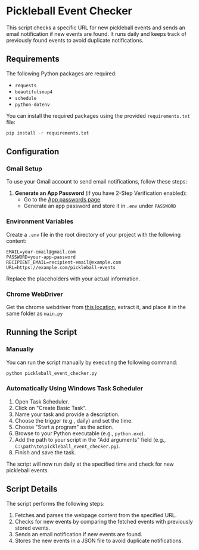 # Pickleball Event Checker

This script checks a specific URL for new pickleball events and sends an email notification if new events are found. It runs daily and keeps track of previously found events to avoid duplicate notifications.

## Requirements

The following Python packages are required:
- `requests`
- `beautifulsoup4`
- `schedule`
- `python-dotenv`

You can install the required packages using the provided `requirements.txt` file:

```bash
pip install -r requirements.txt
```

## Configuration

### Gmail Setup

To use your Gmail account to send email notifications, follow these steps:

1. **Generate an App Password** (if you have 2-Step Verification enabled):
   - Go to the [App passwords page](https://myaccount.google.com/apppasswords).
   - Generate an app password and store it in `.env` under `PASSWORD`

### Environment Variables

Create a `.env` file in the root directory of your project with the following content:

```
EMAIL=your-email@gmail.com
PASSWORD=your-app-password
RECIPIENT_EMAIL=recipient-email@example.com
URL=https://example.com/pickleball-events
```

Replace the placeholders with your actual information.

### Chrome WebDriver
Get the chrome webdriver from [this location](https://googlechromelabs.github.io/chrome-for-testing/), extract it,
and place it in the same folder as `main.py`

## Running the Script

### Manually

You can run the script manually by executing the following command:

```bash
python pickleball_event_checker.py
```

### Automatically Using Windows Task Scheduler

1. Open Task Scheduler.
2. Click on "Create Basic Task".
3. Name your task and provide a description.
4. Choose the trigger (e.g., daily) and set the time.
5. Choose "Start a program" as the action.
6. Browse to your Python executable (e.g., `python.exe`).
7. Add the path to your script in the "Add arguments" field (e.g., `C:\path\to\pickleball_event_checker.py`).
8. Finish and save the task.

The script will now run daily at the specified time and check for new pickleball events.

## Script Details

The script performs the following steps:

1. Fetches and parses the webpage content from the specified URL.
2. Checks for new events by comparing the fetched events with previously stored events.
3. Sends an email notification if new events are found.
4. Stores the new events in a JSON file to avoid duplicate notifications.
